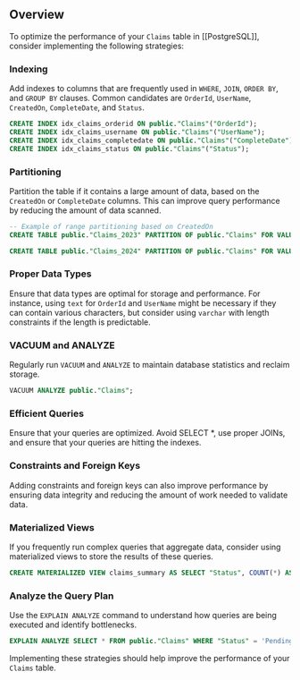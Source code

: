 
## Overview

To optimize the performance of your `Claims` table in [[PostgreSQL]], consider implementing the following strategies:
### Indexing

Add indexes to columns that are frequently used in `WHERE`, `JOIN`, `ORDER BY`, and `GROUP BY` clauses. Common candidates are `OrderId`, `UserName`, `CreatedOn`, `CompleteDate`, and `Status`.


```sql
CREATE INDEX idx_claims_orderid ON public."Claims"("OrderId"); 
CREATE INDEX idx_claims_username ON public."Claims"("UserName"); 
CREATE INDEX idx_claims_completedate ON public."Claims"("CompleteDate"); 
CREATE INDEX idx_claims_status ON public."Claims"("Status");
```
### Partitioning

Partition the table if it contains a large amount of data, based on the `CreatedOn` or `CompleteDate` columns. This can improve query performance by reducing the amount of data scanned.


```sql
-- Example of range partitioning based on CreatedOn 
CREATE TABLE public."Claims_2023" PARTITION OF public."Claims" FOR VALUES FROM ('2023-01-01') TO ('2023-12-31');  

CREATE TABLE public."Claims_2024" PARTITION OF public."Claims" FOR VALUES FROM ('2024-01-01') TO ('2024-12-31');
```

### Proper Data Types

Ensure that data types are optimal for storage and performance. For instance, using `text` for `OrderId` and `UserName` might be necessary if they can contain various characters, but consider using `varchar` with length constraints if the length is predictable.

### VACUUM and ANALYZE

Regularly run `VACUUM` and `ANALYZE` to maintain database statistics and reclaim storage.

```sql
VACUUM ANALYZE public."Claims";
```

### Efficient Queries

Ensure that your queries are optimized. Avoid SELECT *, use proper JOINs, and ensure that your queries are hitting the indexes.

### Constraints and Foreign Keys

Adding constraints and foreign keys can also improve performance by ensuring data integrity and reducing the amount of work needed to validate data.

### Materialized Views

If you frequently run complex queries that aggregate data, consider using materialized views to store the results of these queries.


```sql
CREATE MATERIALIZED VIEW claims_summary AS SELECT "Status", COUNT(*) AS count, SUM("Total") AS total FROM public."Claims" GROUP BY "Status";
````
### Analyze the Query Plan

Use the `EXPLAIN ANALYZE` command to understand how queries are being executed and identify bottlenecks.

```sql
EXPLAIN ANALYZE SELECT * FROM public."Claims" WHERE "Status" = 'Pending' AND "CreatedOn" > '2024-01-01';
```

Implementing these strategies should help improve the performance of your `Claims` table.

